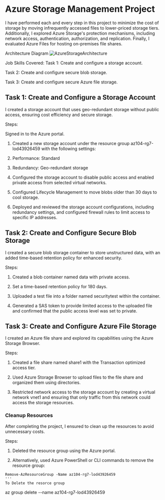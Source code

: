 # Azure Storage Management Project
I have performed each and every step in this project to minimize the cost of storage by moving infrequently accessed files to lower-priced storage tiers. Additionally, I explored Azure Storage's protection mechanisms, including network access, authentication, authorization, and replication. Finally, I evaluated Azure Files for hosting on-premises file shares.

Architecture Diagram
![AzureStorageArchitecture](https://github.com/user-attachments/assets/a82d7428-7c2e-42ff-8ae3-effbc919c567)

Job Skills Covered:
Task 1: Create and configure a storage account.

Task 2: Create and configure secure blob storage.

Task 3: Create and configure secure Azure file storage.

## Task 1: Create and Configure a Storage Account
I created a storage account that uses geo-redundant storage without public access, ensuring cost efficiency and secure storage.

Steps:

Signed in to the Azure portal.

1. Created a new storage account under the resource group az104-rg7-lod43926459 with the following settings:

2. Performance: Standard

3. Redundancy: Geo-redundant storage

4. Configured the storage account to disable public access and enabled private access from selected virtual networks.

5. Configured Lifecycle Management to move blobs older than 30 days to cool storage.

5. Deployed and reviewed the storage account configurations, including redundancy settings, and configured firewall rules to limit access to specific IP addresses.

## Task 2: Create and Configure Secure Blob Storage
I created a secure blob storage container to store unstructured data, with an added time-based retention policy for enhanced security.

Steps:
1. Created a blob container named data with private access.

2. Set a time-based retention policy for 180 days.

3. Uploaded a test file into a folder named securitytest within the container.

4. Generated a SAS token to provide limited access to the uploaded file and confirmed that the public access level was set to private.

## Task 3: Create and Configure Azure File Storage

I created an Azure file share and explored its capabilities using the Azure Storage Browser.

Steps:

1. Created a file share named share1 with the Transaction optimized access tier.

2. Used Azure Storage Browser to upload files to the file share and organized them using directories.

3. Restricted network access to the storage account by creating a virtual network vnet1 and ensuring that only traffic from this network could access the storage resources.


### Cleanup Resources
After completing the project, I ensured to clean up the resources to avoid unnecessary costs.

Steps:

1. Deleted the resource group using the Azure portal.

2. Alternatively, used Azure PowerShell or CLI commands to remove the resource group:
```
Remove-AzResourceGroup -Name az104-rg7-lod43926459
'''
To Delete the resorce group
```
az group delete --name az104-rg7-lod43926459
```

